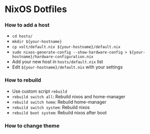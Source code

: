 # NixOS Dotfiles

### How to add a host
- `cd hosts/`
- `mkdir ${your-hostname}`
- `cp volt/default.nix ${your-hostname}/default.nix`
- `sudo nixos-generate-config --show-hardware-config > ${your-hostname}/hardware-configuration.nix`
- Add your new host in `hosts/default.nix` list
- Edit `${your-hostname}/default.nix` with your settings

### How to rebuild
- Use custom script `rebuild`
- `rebuild switch all`: Rebuild nixos and home-manager
- `rebuild switch home`: Rebuild home-manager
- `rebuild switch system`: Rebuild nixos
- `rebuild boot system`: Rebuild nixos after boot

### How to change theme
